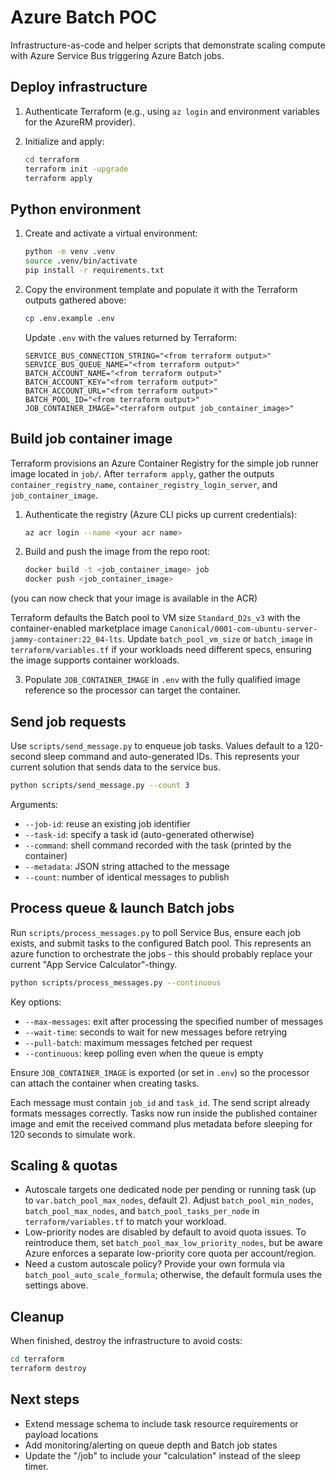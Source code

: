 # Azure Batch POC

Infrastructure-as-code and helper scripts that demonstrate scaling compute with Azure Service Bus triggering Azure Batch jobs.

## Deploy infrastructure

1. Authenticate Terraform (e.g., using `az login` and environment variables for the AzureRM provider).
2. Initialize and apply:

   ```bash
   cd terraform
   terraform init -upgrade
   terraform apply
   ```

## Python environment

1. Create and activate a virtual environment:

   ```bash
   python -m venv .venv
   source .venv/bin/activate
   pip install -r requirements.txt
   ```

2. Copy the environment template and populate it with the Terraform outputs gathered above:

   ```bash
   cp .env.example .env
   ```

   Update `.env` with the values returned by Terraform:

   ```dotenv
   SERVICE_BUS_CONNECTION_STRING="<from terraform output>"
   SERVICE_BUS_QUEUE_NAME="<from terraform output>"
   BATCH_ACCOUNT_NAME="<from terraform output>"
   BATCH_ACCOUNT_KEY="<from terraform output>"
   BATCH_ACCOUNT_URL="<from terraform output>"
   BATCH_POOL_ID="<from terraform output>"
   JOB_CONTAINER_IMAGE="<terraform output job_container_image>"
   ```

## Build job container image

Terraform provisions an Azure Container Registry for the simple job runner image located in `job/`. After `terraform apply`, gather the outputs `container_registry_name`, `container_registry_login_server`, and `job_container_image`.

1. Authenticate the registry (Azure CLI picks up current credentials):

   ```bash
   az acr login --name <your acr name>
   ```

2. Build and push the image from the repo root:

   ```bash
   docker build -t <job_container_image> job
   docker push <job_container_image>
   ```

(you can now check that your image is available in the ACR)

Terraform defaults the Batch pool to VM size `Standard_D2s_v3` with the container-enabled marketplace image `Canonical/0001-com-ubuntu-server-jammy-container:22_04-lts`. Update `batch_pool_vm_size` or `batch_image` in `terraform/variables.tf` if your workloads need different specs, ensuring the image supports container workloads.

3. Populate `JOB_CONTAINER_IMAGE` in `.env` with the fully qualified image reference so the processor can target the container.

## Send job requests

Use `scripts/send_message.py` to enqueue job tasks. Values default to a 120-second sleep command and auto-generated IDs. This represents your current solution that sends data to the service bus.

```bash
python scripts/send_message.py --count 3
```

Arguments:
- `--job-id`: reuse an existing job identifier
- `--task-id`: specify a task id (auto-generated otherwise)
- `--command`: shell command recorded with the task (printed by the container)
- `--metadata`: JSON string attached to the message
- `--count`: number of identical messages to publish

## Process queue & launch Batch jobs

Run `scripts/process_messages.py` to poll Service Bus, ensure each job exists, and submit tasks to the configured Batch pool.
This represents an azure function to orchestrate the jobs - this should probably replace your current "App Service Calculator"-thingy.

```bash
python scripts/process_messages.py --continuous
```

Key options:
- `--max-messages`: exit after processing the specified number of messages
- `--wait-time`: seconds to wait for new messages before retrying
- `--pull-batch`: maximum messages fetched per request
- `--continuous`: keep polling even when the queue is empty

Ensure `JOB_CONTAINER_IMAGE` is exported (or set in `.env`) so the processor can attach the container when creating tasks.

Each message must contain `job_id` and `task_id`. The send script already formats messages correctly. Tasks now run inside the published container image and emit the received command plus metadata before sleeping for 120 seconds to simulate work.

## Scaling & quotas

- Autoscale targets one dedicated node per pending or running task (up to `var.batch_pool_max_nodes`, default 2). Adjust
  `batch_pool_min_nodes`, `batch_pool_max_nodes`, and `batch_pool_tasks_per_node` in `terraform/variables.tf` to match your workload.
- Low-priority nodes are disabled by default to avoid quota issues. To reintroduce them, set `batch_pool_max_low_priority_nodes`, but
  be aware Azure enforces a separate low-priority core quota per account/region.
- Need a custom autoscale policy? Provide your own formula via `batch_pool_auto_scale_formula`; otherwise, the default formula uses
  the settings above.

## Cleanup

When finished, destroy the infrastructure to avoid costs:

```bash
cd terraform
terraform destroy
```

## Next steps

- Extend message schema to include task resource requirements or payload locations
- Add monitoring/alerting on queue depth and Batch job states
- Update the "/job" to include your "calculation" instead of the sleep timer.
